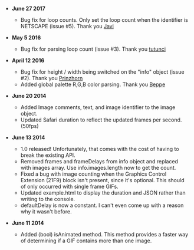 * **June 27 2017**
  * Bug fix for loop counts. Only set the loop count when the identifier is NETSCAPE (issue #5). Thank you [Javi](https://github.com/chuntin)

* **May 5 2016**
  * Bug fix for parsing loop count (issue #3). Thank you [tutunci](https://github.com/tutunci)

* **April 12 2016**
  * Bug fix for height / width being switched on the "info" object (issue #2). Thank you [Prinzhorn](https://github.com/Prinzhorn)
  * Added global palette R,G,B color parsing. Thank you [Beppe](https://github.com/Beppe)

* **June 20 2014**
  * Added Image comments, text, and image identifier to the image object.
  * Updated Safari duration to reflect the updated frames per second. (50fps)
  
* **June 13 2014**
  * 1.0 released! Unfortunately, that comes with the cost of having to break the existing API.
  * Removed frames and frameDelays from info object and replaced with images array. Use info.images.length now to get the count.
  * Fixed a bug with image counting when the Graphics Control Extension (21F9) block isn't present, since it's optional. This should of only occurred with single frame GIFs.
  * Updated example.html to display the duration and JSON rather than writing to the console.
  * defaultDelay is now a constant. I can't even come up with a reason why it wasn't before.

* **June 11 2014**
  * Added (bool) isAnimated method. This method provides a faster way of determining if a GIF contains more than one image.